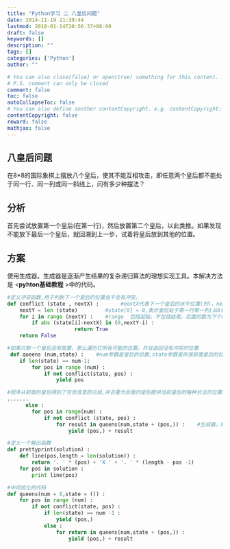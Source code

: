 ```yaml
---
title: "Python学习 二 八皇后问题"
date: 2014-11-19 21:39:44
lastmod: 2018-01-14T20:56:37+08:00
draft: false
keywords: []
description: ""
tags: []
categories: ['Python']
author: ""

# You can also close(false) or open(true) something for this content.
# P.S. comment can only be closed
comment: false
toc: false
autoCollapseToc: false
# You can also define another contentCopyright. e.g. contentCopyright: "This is another copyright."
contentCopyright: false
reward: false
mathjax: false
---
```



## 八皇后问题
  在8*8的国际象棋上摆放八个皇后，使其不能互相攻击，即任意两个皇后都不能处于同一行、同一列或同一斜线上，问有多少种摆法？
<!--more-->

## 分析
  首先尝试放置第一个皇后(在第一行)，然后放置第二个皇后，以此类推。如果发现不能放下最后一个皇后，就回溯到上一步，试着将皇后放到其他的位置。

## 方案
使用生成器。生成器是逐渐产生结果的复杂递归算法的理想实现工具。本解决方法是 <**pyhton基础教程** >中的代码。


```python
#定义冲突函数,用于判断下一个皇后的位置会不会有冲突。
def conflict (state , nextX) :       #nextX代表下一个皇后的水平位置(列)，nextY代表垂直位置
	nextY = len (state)         #state[0] = 0,表示皇后处于第一行第一列(从0开始计数)
	for i in range (nextY) :    #range  包括起始，不包括结尾，后面的数为下个序列第一个数的编号
		if abs (state[i]-nextX) in (0,nextY-i) :
		              return True
	return False

#如果只剩一个皇后没有放置，那么遍历它所有可能的位置，并且返回没有冲突的位置
 def queens (num,state) :    #num参数是皇后的总数,state参数是存放前面皇后的位置信息的元祖
 	if len(state) == num-1:
 		for pos in range (num) :
 			if not conflict(state, pos) :
 				yield pos

#程序从前面的皇后得到了包含信息的元组,并且要为后面的皇后提供当前皇后的每种合法的位置信息
.......
      else :
      	for pos in range(num) :
      		if not conflict (state, pos) :
      			for result in queens(num,state + (pos,)) :    #生成器，解决问题的关键所在
      				yield (pos,) + result

#定义一个输出函数
def prettyprint(solution) :
	def line(pos,length = len(solution)) :
		return '. ' * (pos) + 'X ' + '. ' * (length - pos -1)
	for pos in solution :
		print line(pos)

#中间优化的代码
def queens(num = 8,state = ()) :
	for pos in range (num) :
		if not conflict(state, pos) :
			if len(state) == num -1 :
				yield (pos,)
			else :
				for return in queens(num,state + (pos,)) :
					yield (pos,) + result

```

